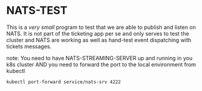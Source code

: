 # NATS-TEST

This is a _very small_ program to test that we are able to publish and listen on NATS.
It is not part of the ticketing app per se and only serves to test the cluster and NATS are working as well as hand-test event dispatching with tickets messages.

note: You need to have NATS-STREAMING-SERVER up and running in you k8s cluster AND you need to forward the port to the local environment from kubectl

`kubectl port-forward service/nats-srv 4222`
